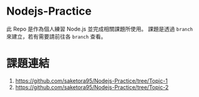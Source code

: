 # Nodejs-Practice
此 Repo 是作為個人練習 Node.js 並完成相關課題所使用。
課題是透過 `branch` 來建立，若有需要請前往各 `branch` 查看。

# 課題連結
1. https://github.com/saketora95/Nodejs-Practice/tree/Topic-1
2. https://github.com/saketora95/Nodejs-Practice/tree/Topic-2
